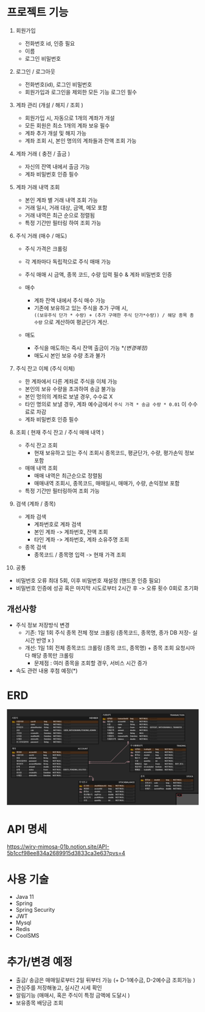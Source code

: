 # 프로젝트 기능

1. 회원가입
   - 전화번호 id, 인증 필요
   - 이름
   - 로그인 비밀번호
     
2. 로그인 / 로그아웃
   - 전화번호(id), 로그인 비밀번호 
   - 회원가입과 로그인을 제외한 모든 기능 로그인 필수

3. 계좌 관리 (개설 / 해지 / 조회 )
   - 회원가입 시, 자동으로 1개의 계좌가 개설
   - 모든 회원은 최소 1개의 계좌 보유 필수 
   - 계좌 추가 개설 및 해지 가능
   - 계좌 조회 시, 본인 명의의 계좌들과 잔액 조회 가능
     
4. 계좌 거래 ( 충전 / 출금 )
   - 자신의 잔액 내에서 출금 가능
   - 계좌 비밀번호 인증 필수 
     
5. 계좌 거래 내역 조회
   - 본인 계좌 별 거래 내역 조회 가능
   - 거래 일시, 거래 대상, 금액, 메모 포함 
   - 거래 내역은 최근 순으로 정렬됨 
   - 특정 기간만 필터링 하여 조회 가능
     
6. 주식 거래 (매수 / 매도)
   - 주식 가격은 크롤링
   - 각 계좌마다 독립적으로 주식 매매 가능
   - 주식 매매 시 금액, 종목 코드, 수량 입력 필수 & 계좌 비밀번호 인증 

   - 매수 
      - 계좌 잔액 내에서 주식 매수 가능
      - 기존에 보유하고 있는 주식을 추가 구매 시, 
<br>`((보유주식 단가 * 수량) + (추가 구매한 주식 단가*수량)) / 해당 종목 총 수량` 으로 계산하여 평균단가 계산.

   - 매도
      - 주식을 매도하는 즉시 잔액 출금이 가능  **(*변경예정)**
      - 매도시 본인 보유 수량 초과 불가 
  
7. 주식 잔고 이체 (주식 이체)
   - 한 계좌에서 다른 계좌로 주식을 이체 가능
   - 본인의 보유 수량을 초과하여 송금 불가능 
   - 본인 멍의의 계좌로 보낼 경우, 수수료 X 
   - 타인 명의로 보낼 경우, 계좌 예수금에서 `주식 가격 * 송금 수량 * 0.01` 이 수수료로 차감
   - 계좌 비밀번호 인증 필수 

8. 조회 ( 현재 주식 잔고 / 주식 매매 내역 )
   - 주식 잔고 조회 
      - 현재 보유하고 있는 주식 조회시 종목코드, 평균단가, 수량, 평가손익 정보 포함
   - 매매 내역 조회 
      - 매매 내역은 최근순으로 정렬됨 
      - 매매내역 조회시, 종목코드, 매매일시, 매매가, 수량, 손익정보 포함 
   - 특정 기간만 필터링하여 조회 가능
     
9. 검색 (계좌 / 종목)
   - 계좌 검색
      - 계좌번호로 계좌 검색
      - 본인 계좌 -> 계좌번호, 잔액 조회
      - 타인 계좌 -> 계좌번호, 계좌 소유주명 조회 
   - 종목 검색 
      - 종목코드 / 종목명 입력 -> 현재 가격 조회
      
10. 공통
   - 비밀번호 오류 최대 5회, 이후 비밀번호 재설정 (핸드폰 인증 필요)
   - 비밀번호 인증에 성공 혹은 마지막 시도로부터 2시간 후 -> 오류 횟수 0회로 초기화


## 개선사항
- 주식 정보 저장방식 변경
   - 기존: 1일 1회 주식 종목 전체 정보 크롤링 (종목코드, 종목명, 종가 DB 저장- 실시간 반영 x ) 
   - 개선: 1일 1회 전체 종목코드 크롤링 (종목 코드, 종목명) + 종목 조회 요청시마다 해당 종목만 크롤링
      - 문제점 : 여러 종목을 조회할 경우, 서비스 시간 증가
- 속도 관련 내용 후첨 예정(*)    

# ERD
![img.png](doc/img/img.png)

# API 명세
https://wiry-mimosa-01b.notion.site/API-5b1ccf98ee834a2689915d3833ca3e63?pvs=4

# 사용 기술
- Java 11
- Spring
- Spring Security
- JWT 
- Mysql
- Redis
- CoolSMS

# 추가/변경 예정
- 출금/ 송금은 매매일로부터 2일 뒤부터 가능 (+ D-1예수금, D-2예수금 조회가능 ) 
- 관심주를 저장해놓고, 실시간 시세 확인
- 알림기능 (매매시, 혹은 주식이 특정 금액에 도달시 )
- 보유종목 배당금 조회
